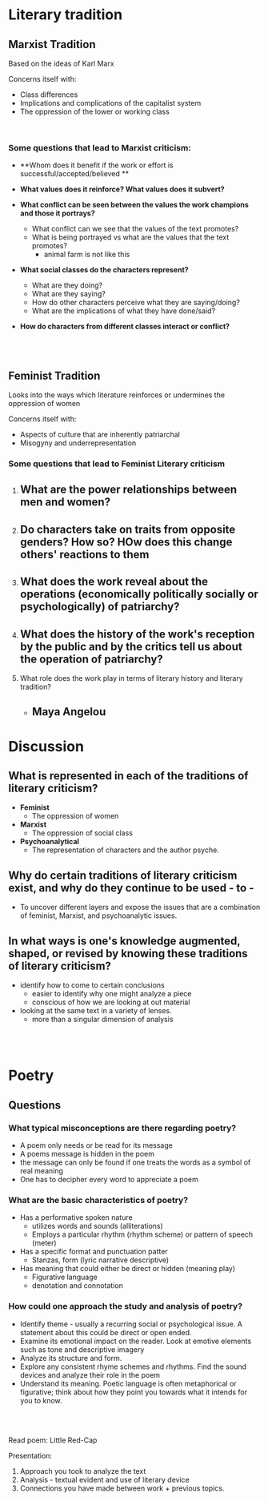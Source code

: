 # Literary tradition

## Marxist Tradition
Based on the ideas of Karl Marx

Concerns itself with:
- Class differences
- Implications and complications of the capitalist system
- The oppression of the lower or working class

<br>

### **Some questions that lead to Marxist criticism:**
 - **Whom does it benefit if the work or effort is successful/accepted/believed **

 - **What values does it reinforce? What values does it subvert?**
 - **What conflict can be seen between the values the work champions and those it portrays?**
	 - What conflict can we see that the values of the text promotes?
	 - What is being portrayed vs what are the values that the text promotes?
		 - animal farm is not like this

 - **What social classes do the characters represent?**
	 - What are they doing?
	 - What are they saying?
	 - How do other characters perceive what they are saying/doing?
	 - What are the implications of what they have done/said?

 - **How do characters from different classes interact or conflict?**


<br>
<br>



## Feminist Tradition

Looks into the ways which literature reinforces or undermines the oppression of women

Concerns itself with: 
 - Aspects of culture that are inherently patriarchal
 - Misogyny and underrepresentation


### Some questions that lead to Feminist Literary criticism

1. What are the power relationships between men and women?
	- 
2. Do characters take on traits from opposite genders? How so?  HOw does this change others' reactions to them
	- 
3. What does the work reveal about the operations (economically politically socially or psychologically) of patriarchy?
	-  
4. What does the history of the work's reception by the public and by the critics tell us about the operation of patriarchy?
	-  
5. What role does the work play in terms of literary history and literary tradition?
	- Maya Angelou
		- 


# Discussion

 ## What is represented in each of the traditions of literary criticism?
 - **Feminist**
	 - The oppression of women
- **Marxist**
	- The oppression of social class
- **Psychoanalytical**
	- The representation of characters and the author psyche.  
 ## Why do certain traditions of literary criticism exist, and why do they continue to be used - to - 
  - To uncover different layers and expose the issues that are a combination of feminist, Marxist, and psychoanalytic issues.
 
 ## In what ways is one's knowledge augmented, shaped, or revised by knowing these traditions of literary criticism?
- identify how to come to certain conclusions
	- easier to identify why one might analyze a piece
	- conscious of how we are looking at out material
- looking at the same text in a variety of lenses.
	- more than a singular dimension of analysis




<br><br>

# Poetry

## Questions

### What typical misconceptions are there regarding poetry? 
 - A poem only needs or be read for its message
 - A poems message is hidden in the poem
 - the message can only be found if one treats the words as a symbol of real meaning
 - One has to decipher every word to appreciate a poem

### What are the basic characteristics of poetry?
 - Has a performative spoken nature
	 - utilizes words and sounds (alliterations)
	 - Employs a particular rhythm (rhythm scheme) or pattern of speech (meter)
 - Has a specific format and punctuation patter
	 - Stanzas, form (lyric narrative descriptive)
 - Has meaning that could either be direct or hidden (meaning play)
	 - Figurative language
	 - denotation and connotation

### How could one approach the study and analysis of poetry? 
 -  Identify theme - usually a recurring social or psychological issue. A statement about this could be direct or open ended.
 -  Examine its emotional impact on the reader. Look at emotive elements such as tone and descriptive imagery
 -  Analyze its structure and form.
 -  Explore any consistent rhyme schemes and rhythms. Find the sound devices and analyze their role in the poem
 -  Understand its meaning. Poetic language is often metaphorical or figurative; think about how they point you towards what it intends for you to know.


<br><br>

Read poem: Little Red-Cap

Presentation: 
1. Approach you took to analyze the text
2. Analysis - textual evident and use of literary device
3. Connections you have made between work + previous topics.

